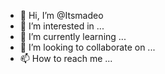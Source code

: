 - 👋 Hi, I’m @Itsmadeo
- 👀 I’m interested in ...
- 🌱 I’m currently learning ...
- 💞️ I’m looking to collaborate on ...
- 📫 How to reach me ...

<!---
Itsmadeo/Itsmadeo is a ✨ special ✨ repository because its `README.md` (this file) appears on your GitHub profile.
You can click the Preview link to take a look at your changes.
--->
